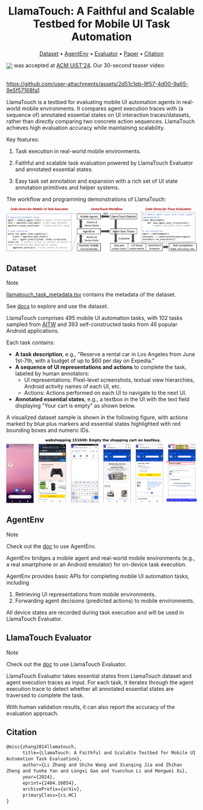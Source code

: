 <div align="center">
    <h1>LlamaTouch: A Faithful and Scalable Testbed for Mobile UI Task Automation</h1>
</div>

<p align="center">
<!--   <a href="https://example.com">Website</a> • -->
  <a href="#dataset">Dataset</a> •
  <a href="#agentenv">AgentEnv</a> •
  <a href="#llamatouch-evaluator">Evaluator</a> •
  <a href="https://arxiv.org/abs/2404.16054">Paper</a> •
  <a href="#citation">Citation</a>
</p>

<img src="https://github.com/user-attachments/assets/f9081769-05d6-4135-a207-be3d5d255712" width="100" height="auto" style="vertical-align:middle">
was accepted at <a href="https://uist.acm.org/2024/">ACM UIST'24</a>.
Our 30-second teaser video:

<br>
<br>

https://github.com/user-attachments/assets/2d51c1eb-9f57-4d00-9a65-9e5f57168fa1

LlamaTouch is a testbed for evaluating mobile UI automation agents in real-world mobile environments.
It compares agent execution traces with (a sequence of) annotated essential states on UI interaction traces/datasets, rather than directly comparing two concrete action sequences.
LlamaTouch achieves high evaluation accuracy while maintaining scalability.

Key features:

1. Task execution in real-world mobile environments.

2. Faithful and scalable task evaluation powered by LlamaTouch Evaluator and annotated essential states.

3. Easy task set annotation and expansion with a rich set of UI state annotation primitives and helper systems.

The workflow and programming demonstrations of LlamaTouch:

<p align="center">
    <img src="resources/workflow.png">
</p>

## Dataset

> [!NOTE]
> [llamatouch_task_metadata.tsv](dataset/llamatouch_task_metadata.tsv) contains the metadata of the dataset.
>
> See [docs](dataset/README.md) to explore and use the dataset.

LlamaTouch comprises 495 mobile UI automation tasks, with 102 tasks sampled from [AITW](https://arxiv.org/abs/2307.10088) and 393 self-constructed tasks from 46 popular Android applications.

Each task contains:

- **A task description**, e.g., "Reserve a rental car in Los Angeles from June 1st-7th, with a budget of up to $60 per day on Expedia."
- **A sequence of UI representations and actions** to complete the task, labeled by human annotators:
    - UI representations: Pixel-level screenshots, textual view hierarchies, Android activity names of each UI, etc.
    - Actions: Actions performed on each UI to navigate to the next UI.
- **Annotated essential states**, e.g., a textbox in the UI with the text field displaying "Your cart is empty" as shown below.

A visualized dataset sample is shown in the following figure, with actions marked by blue plus markers and essential states highlighted with red bounding boxes and numeric IDs.

<div align="center">
    <img src="resources/example_task.png">
</div>

## AgentEnv

> [!NOTE]
> Check out the [doc](https://github.com/LlamaTouch/AgentEnv) to use AgentEnv.

AgentEnv bridges a mobile agent and real-world mobile environments (e.g., a real smartphone or an Android emulator) for on-device task execution.

AgentEnv provides basic APIs for completing mobile UI automation tasks, including
1. Retrieving UI representations from mobile environments.
2. Forwarding agent decisions (predicted actions) to mobile environments.

All device states are recorded during task execution and will be used in LlamaTouch Evaluator.

## LlamaTouch Evaluator

> [!NOTE]
> Check out the [doc](https://github.com/LlamaTouch/Evaluator) to use LlamaTouch Evaluator.

LlamaTouch Evaluator takes essential states from LlamaTouch dataset and agent execution traces as input.
For each task, it iterates through the agent execution trace to detect whether all annotated essential states are traversed to complete the task.

With human validation results, it can also report the accuracy of the evaluation approach.

## Citation

```
@misc{zhang2024llamatouch,
      title={LlamaTouch: A Faithful and Scalable Testbed for Mobile UI Automation Task Evaluation}, 
      author={Li Zhang and Shihe Wang and Xianqing Jia and Zhihan Zheng and Yunhe Yan and Longxi Gao and Yuanchun Li and Mengwei Xu},
      year={2024},
      eprint={2404.16054},
      archivePrefix={arXiv},
      primaryClass={cs.HC}
}
```
